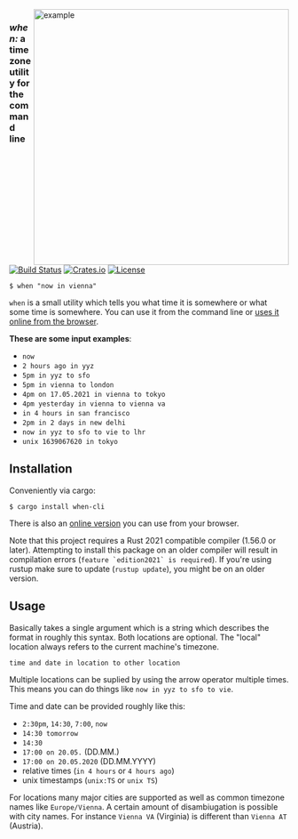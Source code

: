 <img align="right" src="https://raw.githubusercontent.com/mitsuhiko/when/main/assets/hello.png" alt="example" width="460">

<div align="left">
  <h3><em>when:</em> a timezone utility for the command line</h3>
</div>

[![Build Status](https://github.com/mitsuhiko/when/workflows/Tests/badge.svg?branch=main)](https://github.com/mitsuhiko/when/actions?query=workflow%3ATests)
[![Crates.io](https://img.shields.io/crates/d/when-cli.svg)](https://crates.io/crates/when-cli)
[![License](https://img.shields.io/github/license/mitsuhiko/when)](https://github.com/mitsuhiko/when/blob/main/LICENSE)

```
$ when "now in vienna"
```

`when` is a small utility which tells you what time it is somewhere or what some time is somewhere.
You can use it from the command line or [uses it online from the browser](https://mitsuhiko.github.io/when/).

**These are some input examples**:

* `now`
* `2 hours ago in yyz`
* `5pm in yyz to sfo`
* `5pm in vienna to london`
* `4pm on 17.05.2021 in vienna to tokyo`
* `4pm yesterday in vienna to vienna va`
* `in 4 hours in san francisco`
* `2pm in 2 days in new delhi`
* `now in yyz to sfo to vie to lhr`
* `unix 1639067620 in tokyo`

## Installation

Conveniently via cargo:

```
$ cargo install when-cli
```

There is also an [online version](https://mitsuhiko.github.io/when/) you can use
from your browser.

Note that this project requires a Rust 2021 compatible compiler (1.56.0 or
later).  Attempting to install this package on an older compiler will result
in compilation errors (``feature `edition2021` is required``).  If you're
using rustup make sure to update (`rustup update`), you might be on an older
version.

## Usage

Basically takes a single argument which is a string which describes the format
in roughly this syntax.  Both locations are optional.  The "local" location always
refers to the current machine's timezone.

```
time and date in location to other location
```

Multiple locations can be suplied by using the arrow operator multiple times.  This
means you can do things like `now in yyz to sfo to vie`.

Time and date can be provided roughly like this:

* `2:30pm`, `14:30`, `7:00`, `now`
* `14:30 tomorrow`
* `14:30`
* `17:00 on 20.05.` (DD.MM.)
* `17:00 on 20.05.2020` (DD.MM.YYYY)
* relative times (`in 4 hours` or `4 hours ago`)
* unix timestamps (`unix:TS` or `unix TS`)

For locations many major cities are supported as well as common timezone names
like `Europe/Vienna`.  A certain amount of disambiugation is possible with city
names.  For instance `Vienna VA` (Virginia) is different than `Vienna AT`
(Austria).
